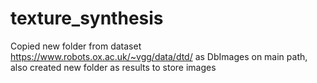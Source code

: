 # texture_synthesis

Copied new folder from dataset https://www.robots.ox.ac.uk/~vgg/data/dtd/ as DbImages on main path, also created new folder as results to store images 
